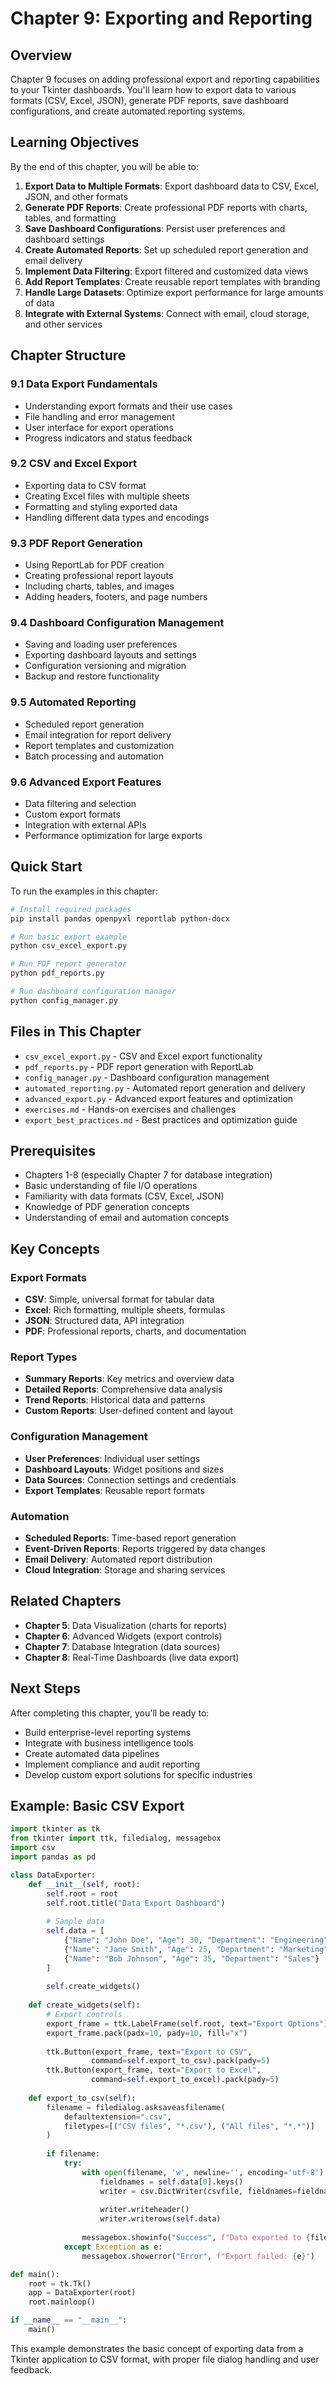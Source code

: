 # Chapter 9: Exporting and Reporting

## Overview

Chapter 9 focuses on adding professional export and reporting capabilities to your Tkinter dashboards. You'll learn how to export data to various formats (CSV, Excel, JSON), generate PDF reports, save dashboard configurations, and create automated reporting systems.

## Learning Objectives

By the end of this chapter, you will be able to:

1. **Export Data to Multiple Formats**: Export dashboard data to CSV, Excel, JSON, and other formats
2. **Generate PDF Reports**: Create professional PDF reports with charts, tables, and formatting
3. **Save Dashboard Configurations**: Persist user preferences and dashboard settings
4. **Create Automated Reports**: Set up scheduled report generation and email delivery
5. **Implement Data Filtering**: Export filtered and customized data views
6. **Add Report Templates**: Create reusable report templates with branding
7. **Handle Large Datasets**: Optimize export performance for large amounts of data
8. **Integrate with External Systems**: Connect with email, cloud storage, and other services

## Chapter Structure

### 9.1 Data Export Fundamentals
- Understanding export formats and their use cases
- File handling and error management
- User interface for export operations
- Progress indicators and status feedback

### 9.2 CSV and Excel Export
- Exporting data to CSV format
- Creating Excel files with multiple sheets
- Formatting and styling exported data
- Handling different data types and encodings

### 9.3 PDF Report Generation
- Using ReportLab for PDF creation
- Creating professional report layouts
- Including charts, tables, and images
- Adding headers, footers, and page numbers

### 9.4 Dashboard Configuration Management
- Saving and loading user preferences
- Exporting dashboard layouts and settings
- Configuration versioning and migration
- Backup and restore functionality

### 9.5 Automated Reporting
- Scheduled report generation
- Email integration for report delivery
- Report templates and customization
- Batch processing and automation

### 9.6 Advanced Export Features
- Data filtering and selection
- Custom export formats
- Integration with external APIs
- Performance optimization for large exports

## Quick Start

To run the examples in this chapter:

```bash
# Install required packages
pip install pandas openpyxl reportlab python-docx

# Run basic export example
python csv_excel_export.py

# Run PDF report generator
python pdf_reports.py

# Run dashboard configuration manager
python config_manager.py
```

## Files in This Chapter

- `csv_excel_export.py` - CSV and Excel export functionality
- `pdf_reports.py` - PDF report generation with ReportLab
- `config_manager.py` - Dashboard configuration management
- `automated_reporting.py` - Automated report generation and delivery
- `advanced_export.py` - Advanced export features and optimization
- `exercises.md` - Hands-on exercises and challenges
- `export_best_practices.md` - Best practices and optimization guide

## Prerequisites

- Chapters 1-8 (especially Chapter 7 for database integration)
- Basic understanding of file I/O operations
- Familiarity with data formats (CSV, Excel, JSON)
- Knowledge of PDF generation concepts
- Understanding of email and automation concepts

## Key Concepts

### Export Formats
- **CSV**: Simple, universal format for tabular data
- **Excel**: Rich formatting, multiple sheets, formulas
- **JSON**: Structured data, API integration
- **PDF**: Professional reports, charts, and documentation

### Report Types
- **Summary Reports**: Key metrics and overview data
- **Detailed Reports**: Comprehensive data analysis
- **Trend Reports**: Historical data and patterns
- **Custom Reports**: User-defined content and layout

### Configuration Management
- **User Preferences**: Individual user settings
- **Dashboard Layouts**: Widget positions and sizes
- **Data Sources**: Connection settings and credentials
- **Export Templates**: Reusable report formats

### Automation
- **Scheduled Reports**: Time-based report generation
- **Event-Driven Reports**: Reports triggered by data changes
- **Email Delivery**: Automated report distribution
- **Cloud Integration**: Storage and sharing services

## Related Chapters

- **Chapter 5**: Data Visualization (charts for reports)
- **Chapter 6**: Advanced Widgets (export controls)
- **Chapter 7**: Database Integration (data sources)
- **Chapter 8**: Real-Time Dashboards (live data export)

## Next Steps

After completing this chapter, you'll be ready to:
- Build enterprise-level reporting systems
- Integrate with business intelligence tools
- Create automated data pipelines
- Implement compliance and audit reporting
- Develop custom export solutions for specific industries

## Example: Basic CSV Export

```python
import tkinter as tk
from tkinter import ttk, filedialog, messagebox
import csv
import pandas as pd

class DataExporter:
    def __init__(self, root):
        self.root = root
        self.root.title("Data Export Dashboard")
        
        # Sample data
        self.data = [
            {"Name": "John Doe", "Age": 30, "Department": "Engineering"},
            {"Name": "Jane Smith", "Age": 25, "Department": "Marketing"},
            {"Name": "Bob Johnson", "Age": 35, "Department": "Sales"}
        ]
        
        self.create_widgets()
    
    def create_widgets(self):
        # Export controls
        export_frame = ttk.LabelFrame(self.root, text="Export Options")
        export_frame.pack(padx=10, pady=10, fill="x")
        
        ttk.Button(export_frame, text="Export to CSV", 
                  command=self.export_to_csv).pack(pady=5)
        ttk.Button(export_frame, text="Export to Excel", 
                  command=self.export_to_excel).pack(pady=5)
    
    def export_to_csv(self):
        filename = filedialog.asksaveasfilename(
            defaultextension=".csv",
            filetypes=[("CSV files", "*.csv"), ("All files", "*.*")]
        )
        
        if filename:
            try:
                with open(filename, 'w', newline='', encoding='utf-8') as csvfile:
                    fieldnames = self.data[0].keys()
                    writer = csv.DictWriter(csvfile, fieldnames=fieldnames)
                    
                    writer.writeheader()
                    writer.writerows(self.data)
                
                messagebox.showinfo("Success", f"Data exported to {filename}")
            except Exception as e:
                messagebox.showerror("Error", f"Export failed: {e}")

def main():
    root = tk.Tk()
    app = DataExporter(root)
    root.mainloop()

if __name__ == "__main__":
    main()
```

This example demonstrates the basic concept of exporting data from a Tkinter application to CSV format, with proper file dialog handling and user feedback.
